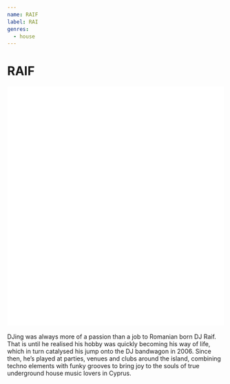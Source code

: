 ```yaml
---
name: RAIF
label: RAI
genres:
  - house
---
```


# RAIF

![](./assets/images/TM.png)

DJing was always more of a passion than a job to Romanian born DJ Raif. That is until he realised his hobby was quickly becoming his way of life, which in turn catalysed his jump onto the DJ bandwagon in 2006. Since then, he’s played at parties, venues and clubs around the island, combining techno elements with funky grooves to bring joy to the souls of true underground house music lovers in Cyprus.
